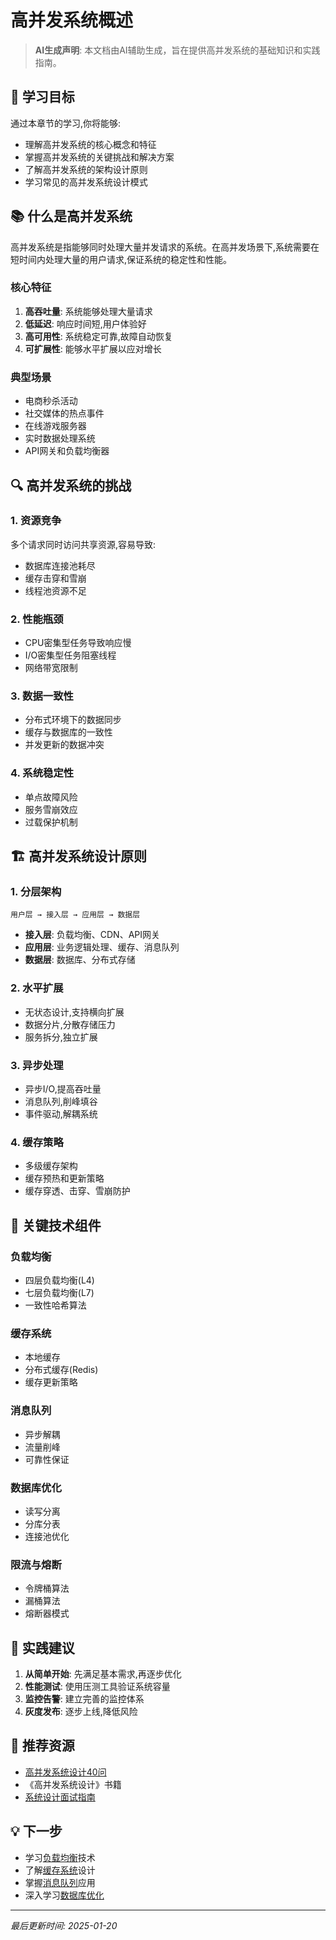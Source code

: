 # 高并发系统概述

> **AI生成声明**: 本文档由AI辅助生成，旨在提供高并发系统的基础知识和实践指南。

## 🎯 学习目标

通过本章节的学习,你将能够:

- 理解高并发系统的核心概念和特征
- 掌握高并发系统的关键挑战和解决方案
- 了解高并发系统的架构设计原则
- 学习常见的高并发系统设计模式

## 📚 什么是高并发系统

高并发系统是指能够同时处理大量并发请求的系统。在高并发场景下,系统需要在短时间内处理大量的用户请求,保证系统的稳定性和性能。

### 核心特征

1. **高吞吐量**: 系统能够处理大量请求
2. **低延迟**: 响应时间短,用户体验好
3. **高可用性**: 系统稳定可靠,故障自动恢复
4. **可扩展性**: 能够水平扩展以应对增长

### 典型场景

- 电商秒杀活动
- 社交媒体的热点事件
- 在线游戏服务器
- 实时数据处理系统
- API网关和负载均衡器

## 🔍 高并发系统的挑战

### 1. 资源竞争

多个请求同时访问共享资源,容易导致:
- 数据库连接池耗尽
- 缓存击穿和雪崩
- 线程池资源不足

### 2. 性能瓶颈

- CPU密集型任务导致响应慢
- I/O密集型任务阻塞线程
- 网络带宽限制

### 3. 数据一致性

- 分布式环境下的数据同步
- 缓存与数据库的一致性
- 并发更新的数据冲突

### 4. 系统稳定性

- 单点故障风险
- 服务雪崩效应
- 过载保护机制

## 🏗️ 高并发系统设计原则

### 1. 分层架构

```
用户层 → 接入层 → 应用层 → 数据层
```

- **接入层**: 负载均衡、CDN、API网关
- **应用层**: 业务逻辑处理、缓存、消息队列
- **数据层**: 数据库、分布式存储

### 2. 水平扩展

- 无状态设计,支持横向扩展
- 数据分片,分散存储压力
- 服务拆分,独立扩展

### 3. 异步处理

- 异步I/O,提高吞吐量
- 消息队列,削峰填谷
- 事件驱动,解耦系统

### 4. 缓存策略

- 多级缓存架构
- 缓存预热和更新策略
- 缓存穿透、击穿、雪崩防护

## 📖 关键技术组件

### 负载均衡

- 四层负载均衡(L4)
- 七层负载均衡(L7)
- 一致性哈希算法

### 缓存系统

- 本地缓存
- 分布式缓存(Redis)
- 缓存更新策略

### 消息队列

- 异步解耦
- 流量削峰
- 可靠性保证

### 数据库优化

- 读写分离
- 分库分表
- 连接池优化

### 限流与熔断

- 令牌桶算法
- 漏桶算法
- 熔断器模式

## 🚀 实践建议

1. **从简单开始**: 先满足基本需求,再逐步优化
2. **性能测试**: 使用压测工具验证系统容量
3. **监控告警**: 建立完善的监控体系
4. **灰度发布**: 逐步上线,降低风险

## 📖 推荐资源

- [高并发系统设计40问](https://time.geekbang.org/column/intro/230)
- 《高并发系统设计》书籍
- [系统设计面试指南](https://github.com/donnemartin/system-design-primer)

## 💡 下一步

- 学习[负载均衡](./load-balancing.md)技术
- 了解[缓存系统](./caching.md)设计
- 掌握[消息队列](./message-queue.md)应用
- 深入学习[数据库优化](./database-optimization.md)

---

*最后更新时间: 2025-01-20*

